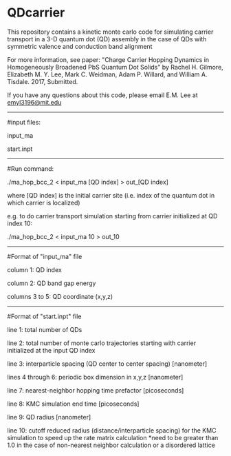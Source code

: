 # QDcarrier

This repository contains a kinetic monte carlo code for simulating carrier transport in a 3-D quantum dot (QD) assembly in the case of QDs with symmetric valence and conduction band alignment

For more information, see paper: "Charge Carrier Hopping Dynamics in Homogeneously Broadened PbS Quantum Dot Solids" by 
Rachel H. Gilmore, Elizabeth M. Y. Lee, Mark C. Weidman, Adam P. Willard, and William A. Tisdale. 2017, Submitted. 

If you have any questions about this code, please email E.M. Lee at emyl3196@mit.edu

------------------------------------------------

#input files: 

input_ma

start.inpt

------------------------------------------------

#Run command:

./ma_hop_bcc_2 < input_ma [QD index] > out_[QD index]

where [QD index] is the initial carrier site (i.e. index of the quantum dot in which carrier is localized)

e.g. to do carrier transport simulation starting from carrier initialized at QD index 10:

./ma_hop_bcc_2 < input_ma 10 > out_10

------------------------------------------------

#Format of "input_ma" file

column 1: QD index

column 2: QD band gap energy

columns 3 to 5: QD coordinate (x,y,z)

------------------------------------------------

#Format of "start.inpt" file

line 1: total number of QDs

line 2: total number of monte carlo trajectories starting with carrier initialized at the input QD index

line 3: interparticle spacing (QD center to center spacing) [nanometer]

lines 4 through 6: periodic box dimension in x,y,z [nanometer]

line 7: nearest-neighbor hopping time prefactor [picoseconds]

line 8: KMC simulation end time [picoseconds]

line 9: QD radius [nanometer]

line 10: cutoff reduced radius (distance/interparticle spacing) for the KMC simulation to speed up the rate matrix calculation 
      *need to be greater than 1.0 in the case of non-nearest neighbor calculation or a disordered lattice
      

